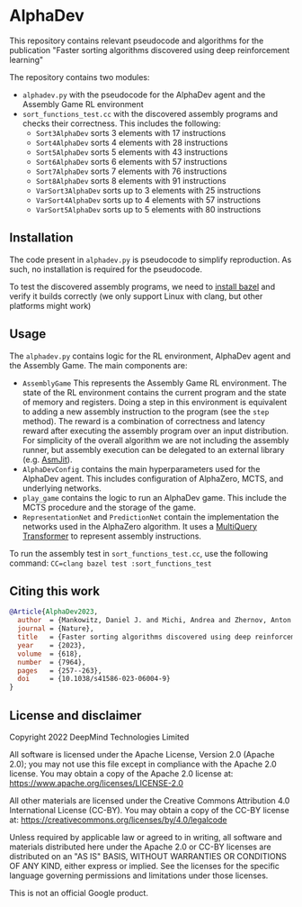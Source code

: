 # AlphaDev

This repository contains relevant pseudocode and algorithms for the publication
"Faster sorting algorithms discovered using deep reinforcement learning"

The repository contains two modules:

- `alphadev.py` with the pseudocode for the AlphaDev agent and the Assembly Game RL environment
- `sort_functions_test.cc` with the discovered assembly programs and checks their correctness. This includes the following:
    - `Sort3AlphaDev` sorts 3 elements with 17 instructions
    - `Sort4AlphaDev` sorts 4 elements with 28 instructions
    - `Sort5AlphaDev` sorts 5 elements with 43 instructions
    - `Sort6AlphaDev` sorts 6 elements with 57 instructions
    - `Sort7AlphaDev` sorts 7 elements with 76 instructions
    - `Sort8AlphaDev` sorts 8 elements with 91 instructions
    - `VarSort3AlphaDev` sorts up to 3 elements with 25 instructions
    - `VarSort4AlphaDev` sorts up to 4 elements with 57 instructions
    - `VarSort5AlphaDev` sorts up to 5 elements with 80 instructions

## Installation

The code present in `alphadev.py` is pseudocode to  simplify reproduction.
As such, no installation is required for the pseudocode.

To test the discovered assembly programs, we need to [install bazel](https://docs.bazel.build/versions/main/install.html) and verify it builds correctly (we only support Linux with clang, but other
platforms might work)

## Usage

The `alphadev.py` contains logic for the RL environment, AlphaDev agent and the
Assembly Game. The main components are:

- `AssemblyGame` This represents the Assembly Game RL environment. The state of
the RL environment contains the current program and the state of memory and
registers. Doing a step in this environment is equivalent to adding a new
assembly instruction to the program (see the `step` method). The reward is a
combination of correctness and latency reward after executing the assembly
program over an input distribution. For simplicity of the overall algorithm we
are not including the assembly runner, but assembly execution can be delegated
to an external library (e.g. [AsmJit](https://github.com/asmjit/asmjit)).
- `AlphaDevConfig` contains the main hyperparameters used for the AlphaDev
  agent. This includes configuration of AlphaZero, MCTS, and underlying
  networks.
- `play_game` contains the logic to run an AlphaDev game. This include the MCTS
procedure and the storage of the game.
- `RepresentationNet` and `PredictionNet` contain the implementation the
  networks used in the AlphaZero algorithm. It uses a [MultiQuery
  Transformer](https://arxiv.org/abs/1911.02150) to represent assembly
  instructions.


To run the assembly test in `sort_functions_test.cc`, use the following command:
`CC=clang bazel test :sort_functions_test`

## Citing this work

```bibtex
@Article{AlphaDev2023,
  author  = {Mankowitz, Daniel J. and Michi, Andrea and Zhernov, Anton and Gelmi, Marco and Selvi, Marco and Paduraru, Cosmin and Leurent, Edouard and Iqbal, Shariq and Lespiau, Jean-Baptiste and Ahern, Alex and Koppe, Thomas and Millikin, Kevin and Gaffney, Stephen and Elster, Sophie and Broshear, Jackson and Gamble, Chris and Milan, Kieran and Tung, Robert and Hwang, Minjae and Cemgil, Taylan and Barekatain, Mohammadamin and Li, Yujia and Mandhane, Amol and Hubert, Thomas and Schrittwieser, Julian and Hassabis, Demis and Kohli, Pushmeet and Riedmiller, Martin and Vinyals, Oriol and Silver, David},
  journal = {Nature},
  title   = {Faster sorting algorithms discovered using deep reinforcement learning},
  year    = {2023},
  volume  = {618},
  number  = {7964},
  pages   = {257--263},
  doi     = {10.1038/s41586-023-06004-9}
}
```


## License and disclaimer

Copyright 2022 DeepMind Technologies Limited

All software is licensed under the Apache License, Version 2.0 (Apache 2.0);
you may not use this file except in compliance with the Apache 2.0 license.
You may obtain a copy of the Apache 2.0 license at:
https://www.apache.org/licenses/LICENSE-2.0

All other materials are licensed under the Creative Commons Attribution 4.0
International License (CC-BY). You may obtain a copy of the CC-BY license at:
https://creativecommons.org/licenses/by/4.0/legalcode

Unless required by applicable law or agreed to in writing, all software and
materials distributed here under the Apache 2.0 or CC-BY licenses are
distributed on an "AS IS" BASIS, WITHOUT WARRANTIES OR CONDITIONS OF ANY KIND,
either express or implied. See the licenses for the specific language governing
permissions and limitations under those licenses.

This is not an official Google product.
